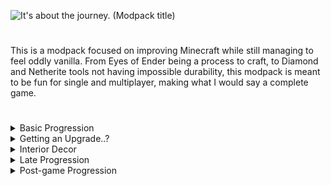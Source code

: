 ![It's about the journey. (Modpack title)](https://kckarnige.github.io/res/iatj-stuff/modpack_title_4k.png)

#

This is a modpack focused on improving Minecraft while still managing to feel oddly vanilla.
From Eyes of Ender being a process to craft, to Diamond and Netherite tools not having impossible durability, this modpack is meant to be fun for single and multiplayer, making what I would say a complete game.

#
<details>
  <summary>Basic Progression</summary>
  
  Progressions works a little different from Vanilla.<br>
  
  Instead of just punching trees your first day, you need to punch rocks too.<br>
  You need to obtain flint from rocks scattered across the overworld to craft the first tier of tools, flint.<br>

  Afterwards, you may want to head to the mines, but instead of looking for just the surface stone, you'll need to dig deeper and dig up some copper and maybe grab some coal.<br>

  After you head back to the surface and start smelting, you may notice you're getting copper *nuggets*, these can be crafted into copper ingots, which brings us to our next big change: tool crafting.
</details>


<details>
  <summary>Getting an Upgrade..?</summary>
  
  Tool progression requires you to use your ingots to craft plates, so instead of using ingots to make that beautiful pickaxe, you'll need to craft 3 plates.<br>

  Every crafting recipe that would normally require ingots, now requires plates, and that includes Netherite upgrades.<br>

  So go on, get to mining bud, this is **Mine**craft after all!
</details>


<details>
  <summary>Interior Decor</summary>
  
  There's more than enough craftable furniture to make your house feel more comfortable, so don't be afraid to experiment!<br>
  
</details>


<details>
  <summary>Late Progression</summary>
  
  Normally you would probably be able to get to the dragon with iron or even stone tools, not here.<br>

  To craft Eyes of Ender, you'll need an "End Catalyst". This item is crafted with a Nether star, a phantom membrane, two echo shards, one blaze powder, and 4 Ender pearls.<br>
  
  Putting this item in a crafting table with 4 other pearls will get you 4 Eyes of Ender, but be careful, I've been told holding the catalyst may cause sickness.<br>

</details>


<details>
  <summary>Post-game Progression</summary>
  
  After you defeat the dragon, you have the opertunity to summon her once again.<br>
  With every time you fight the dragon, the value of your rewards will increase.<br>
  
  Just make sure you don't have any ominious potions before the fight, it could get hectic.<br>

</details>
